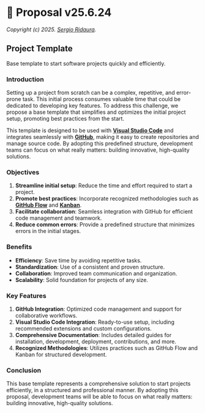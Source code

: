# 🌟 Proposal v25.6.24

_Copyright (c) 2025. [Sergio Ridaura](https://github.com/sergio-ridaura)._

## Project Template

Base template to start software projects quickly and efficiently.

### Introduction

Setting up a project from scratch can be a complex, repetitive, and error-prone task. This initial process consumes valuable time that could be dedicated to developing key features. To address this challenge, we propose a base template that simplifies and optimizes the initial project setup, promoting best practices from the start.

This template is designed to be used with **[Visual Studio Code](https://code.visualstudio.com/)** and integrates seamlessly with **[GitHub](https://github.com/)**, making it easy to create repositories and manage source code. By adopting this predefined structure, development teams can focus on what really matters: building innovative, high-quality solutions.

### Objectives

1. **Streamline initial setup**: Reduce the time and effort required to start a project.
2. **Promote best practices**: Incorporate recognized methodologies such as **[GitHub Flow](https://docs.github.com/en/get-started/quickstart/github-flow)** and **[Kanban](https://www.atlassian.com/agile/kanban)**.
3. **Facilitate collaboration**: Seamless integration with GitHub for efficient code management and teamwork.
4. **Reduce common errors**: Provide a predefined structure that minimizes errors in the initial stages.

### Benefits

- **Efficiency**: Save time by avoiding repetitive tasks.
- **Standardization**: Use of a consistent and proven structure.
- **Collaboration**: Improved team communication and organization.
- **Scalability**: Solid foundation for projects of any size.

### Key Features

1. **GitHub Integration**: Optimized code management and support for collaborative workflows.
2. **Visual Studio Code Integration**: Ready-to-use setup, including recommended extensions and custom configurations.
3. **Comprehensive Documentation**: Includes detailed guides for installation, development, deployment, contributions, and more.
4. **Recognized Methodologies**: Utilizes practices such as GitHub Flow and Kanban for structured development.

### Conclusion

This base template represents a comprehensive solution to start projects efficiently, in a structured and professional manner. By adopting this proposal, development teams will be able to focus on what really matters: building innovative, high-quality solutions.
